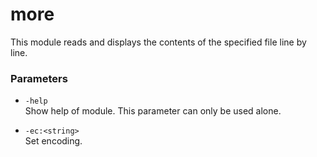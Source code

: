 # more

This module reads and displays the contents of the specified file line by line.

### Parameters

+ ``-help``<br>
    Show help of module. This parameter can only be used alone.

+ ``-ec:<string>``<br>
    Set encoding.
